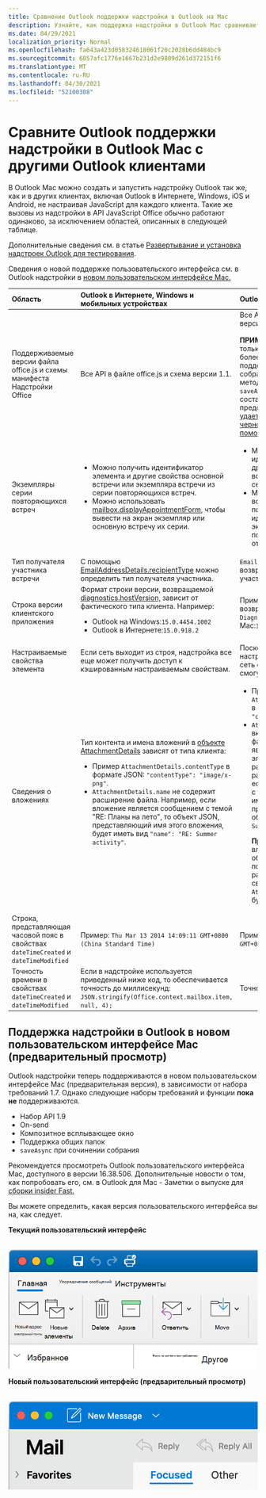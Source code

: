 ```yaml
---
title: Сравнение Outlook поддержки надстройки в Outlook на Mac
description: Узнайте, как поддержка надстройки в Outlook Mac сравнивает с другими Outlook клиентами.
ms.date: 04/29/2021
localization_priority: Normal
ms.openlocfilehash: fa643a423d058324618061f20c2028b6dd484bc9
ms.sourcegitcommit: 6057afc1776e1667b231d2e9809d261d372151f6
ms.translationtype: MT
ms.contentlocale: ru-RU
ms.lasthandoff: 04/30/2021
ms.locfileid: "52100308"
---
```

# <a name="compare-outlook-add-in-support-in-outlook-on-mac-with-other-outlook-clients"></a>Сравните Outlook поддержки надстройки в Outlook Mac с другими Outlook клиентами

В Outlook Mac можно создать и запустить надстройку Outlook так же, как и в других клиентах, включая Outlook в Интернете, Windows, iOS и Android, не настраивая JavaScript для каждого клиента. Такие же вызовы из надстройки в API JavaScript Office обычно работают одинаково, за исключением областей, описанных в следующей таблице.

Дополнительные сведения см. в статье [Развертывание и установка надстроек Outlook для тестирования](testing-and-tips.md).

Сведения о новой поддержке пользовательского интерфейса см. в Outlook надстройки в [новом пользовательском интерфейсе Mac.](#add-in-support-in-outlook-on-new-mac-ui-preview)

| Область | Outlook в Интернете, Windows и мобильных устройствах | Outlook для Mac |
|:-----|:-----|:-----|
| Поддерживаемые версии файла office.js и схемы манифеста Надстройки Office | Все API в файле office.js и схема версии 1.1. | Все API в файле office.js и схема версии 1.1.<br><br>**ПРИМЕЧАНИЕ.** В Outlook Mac только сборка 16.35.308 или более поздней сборки поддерживает сохранение собрания. В противном случае метод не удается при призыве с `saveAsync` собрания в режиме составить. Временное решение представлено в статье [Не удается сохранить встречу как черновик в Outlook для Mac с помощью API JS для Office](https://support.microsoft.com/help/4505745). |
| Экземпляры серии повторяющихся встреч | <ul><li>Можно получить идентификатор элемента и другие свойства основной встречи или экземпляра встречи из серии повторяющихся встреч.</li><li>Можно использовать [mailbox.displayAppointmentForm](../reference/objectmodel/preview-requirement-set/office.context.mailbox.md#methods), чтобы вывести на экран экземпляр или основную встречу их серии.</li></ul> | <ul><li>Можно получить идентификатор элемента и другие свойства основной встречи, но не экземпляра серии повторяющихся встреч.</li><li>Можно отобразить основную встречу из серии повторяющихся встреч. Без идентификатора элемента экземпляр серии повторяющихся встреч отобразить невозможно.</li></ul> |
| Тип получателя участника встречи | С помощью [EmailAddressDetails.recipientType](/javascript/api/outlook/office.emailaddressdetails#recipienttype) можно определить тип получателя участника. | `EmailAddressDetails.recipientType` возвращает `undefined` для участников встречи. |
| Строка версии клиентского приложения | Формат строки версии, возвращаемой [diagnostics.hostVersion,](/javascript/api/outlook/office.diagnostics#hostversion) зависит от фактического типа клиента. Например:<ul><li>Outlook на Windows:`15.0.4454.1002`</li><li>Outlook в Интернете:`15.0.918.2`</li></ul> |Пример строки версии, возвращаемой Outlook `Diagnostics.hostVersion` на Mac:`15.0 (140325)` |
| Настраиваемые свойства элемента | Если сеть выходит из строя, надстройка все еще может получить доступ к кэшированным настраиваемым свойствам. | Поскольку Outlook Mac не кэшет настраиваемые свойства, если сеть сойтется, надстройки не смогут получить к ним доступ. |
| Сведения о вложениях | Тип контента и имена вложений в [объекте AttachmentDetails](/javascript/api/outlook/office.attachmentdetails) зависят от типа клиента:<ul><li>Пример `AttachmentDetails.contentType` в формате JSON: `"contentType": "image/x-png"`. </li><li>`AttachmentDetails.name` не содержит расширение файла. Например, если вложение является сообщением с темой "RE: Планы на лето", то объект JSON, представляющий имя этого вложения, будет иметь вид `"name": "RE: Summer activity"`.</li></ul> | <ul><li>Пример `AttachmentDetails.contentType` в формате JSON: `"contentType" "image/png"`</li><li>`AttachmentDetails.name` всегда включает расширение имени файла. Вложения, являющиеся почтовыми элементами, имеют расширение EML, а встречи — расширение ICS. Например, если вложение — сообщение с темой "RE: Планы на лето", имя вложения будет представлено следующим объектом JSON: `"name": "RE: Summer activity.eml"`.<p>**Примечание.** Если файл вложен программным образом (например, с помощью надстройки) без расширения, то имя файла в свойстве `AttachmentDetails.name` не будет включать расширение.</p></li></ul> |
| Строка, представляющая часовой пояс в свойствах `dateTimeCreated` и `dateTimeModified` |Пример: `Thu Mar 13 2014 14:09:11 GMT+0800 (China Standard Time)` | Пример: `Thu Mar 13 2014 14:09:11 GMT+0800 (CST)` |
| Точность времени в свойствах `dateTimeCreated` и `dateTimeModified` | Если в надстройке используется приведенный ниже код, то обеспечивается точность до миллисекунд:<br/>`JSON.stringify(Office.context.mailbox.item, null, 4);`| Точность только до секунд. |

## <a name="add-in-support-in-outlook-on-new-mac-ui-preview"></a>Поддержка надстройки в Outlook в новом пользовательском интерфейсе Mac (предварительный просмотр)

Outlook надстройки теперь поддерживаются в новом пользовательском интерфейсе Mac (предварительная версия), в зависимости от набора требований 1.7. Однако следующие наборы требований и функции **пока не** поддерживаются.

- Набор API 1.9
- On-send
- Композитное всплывающее окно
- Поддержка общих папок
- `saveAsync` при сочинении собрания

Рекомендуется просмотреть Outlook пользовательского интерфейса Mac, доступного в версии 16.38.506. Дополнительные новости о том, как попробовать его, см. в Outlook для Mac - Заметки о выпуске для [сборки insider Fast.](https://support.microsoft.com/office/d6347358-5613-433e-a49e-a9a0e8e0462a)

Вы можете определить, какая версия пользовательского интерфейса вы на, как следует.

**Текущий пользовательский интерфейс**

&nbsp;&nbsp;&nbsp;&nbsp;![Текущий пользовательский интерфейс на Mac](../images/outlook-on-mac-classic.png)

**Новый пользовательский интерфейс (предварительный просмотр)**

&nbsp;&nbsp;&nbsp;&nbsp;![Новый пользовательский интерфейс в предварительном просмотре на Mac](../images/outlook-on-mac-new.png)
